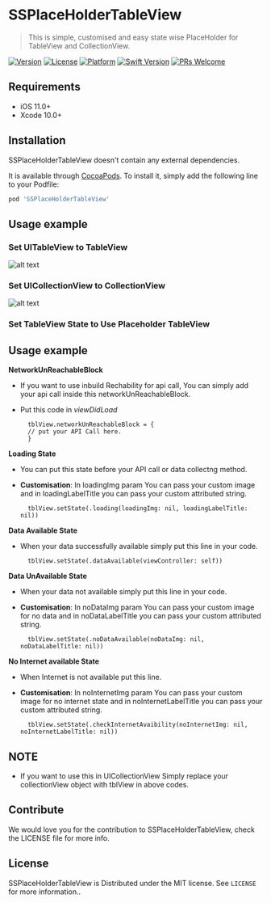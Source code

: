 # SSPlaceHolderTableView

> This is simple, customised and easy state wise PlaceHolder for TableView and CollectionView.

[![Version](https://img.shields.io/cocoapods/v/SSPlaceHolderTableView.svg?style=flat)](https://cocoapods.org/pods/SSPlaceHolderTableView)
[![License][license-image]][license-url]
[![Platform](https://img.shields.io/cocoapods/p/SSPlaceHolderTableView.svg?style=flat)](https://cocoapods.org/pods/SSPlaceHolderTableView)
[![Swift Version][swift-image]][swift-url]
[![PRs Welcome][PR-image]][PR-url]

## Requirements

- iOS 11.0+
- Xcode 10.0+

## Installation
SSPlaceHolderTableView doesn't contain any external dependencies.

It is available through [CocoaPods](https://cocoapods.org). To install
it, simply add the following line to your Podfile:

```ruby
pod 'SSPlaceHolderTableView'
```

## Usage example

### Set UITableView to TableView
![alt text](https://raw.githubusercontent.com/simformsolutions/SSPlaceHolderTableView/master/SSPlaceHolderTableView/ScreenShot/TableView.png)


### Set UICollectionView to CollectionView
![alt text](https://raw.githubusercontent.com/simformsolutions/SSPlaceHolderTableView/master/SSPlaceHolderTableView/ScreenShot/CollectionView.png)

### Set TableView State to Use Placeholder TableView

## Usage example

**NetworkUnReachableBlock**
- If you want to use inbuild Rechability for api call, You can simply add your api call inside this networkUnReachableBlock.
- Put this code in *viewDidLoad*


        tblView.networkUnReachableBlock = {
        // put your API Call here.
        }
        
**Loading State**   
- You can put this state before your API call or data collectng method.
- **Customisation**: In loadingImg param You can pass your custom image and in loadingLabelTitle you can pass your custom attributed string.


        tblView.setState(.loading(loadingImg: nil, loadingLabelTitle: nil))

**Data Available State**   
- When your data successfully available simply put this line in your code.


        tblView.setState(.dataAvailable(viewController: self))

**Data UnAvailable State**   
- When your data not available simply put this line in your code.
- **Customisation**: In noDataImg param You can pass your custom image for no data and in noDataLabelTitle you can pass your custom attributed string.


        tblView.setState(.noDataAvailable(noDataImg: nil, noDataLabelTitle: nil))
**No Internet available State**       
- When Internet is not available put this line.
- **Customisation**: In noInternetImg param You can pass your custom image for no internet state and in noInternetLabelTitle you can pass your custom attributed string.


        tblView.setState(.checkInternetAvaibility(noInternetImg: nil, noInternetLabelTitle: nil))
## NOTE
- If you want to use this in UICollectionView Simply replace your collectionView object with tblView in above codes.

## Contribute

We would love you for the contribution to SSPlaceHolderTableView, check the LICENSE file for more info.

## License

SSPlaceHolderTableView is Distributed under the MIT license. See ``LICENSE`` for more information..


[PR-image]:https://img.shields.io/badge/PRs-welcome-brightgreen.svg?style=flat-square
[PR-url]:http://makeapullrequest.com
[swift-image]:https://img.shields.io/badge/swift-4.2-orange.svg
[swift-url]: https://swift.org/
[license-image]: https://img.shields.io/badge/License-MIT-blue.svg
[license-url]: LICENSE
